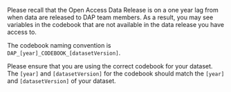 Please recall that the Open Access Data Release is on a one year lag
from when data are released to DAP team members. As a result, you may see
variables in the codebook that are not available in the data release you 
have access to.

The codebook naming convention is `DAP_[year]_CODEBOOK_[datasetVersion]`.

Please ensure that you are using the correct codebook for your dataset.
The `[year]` and `[datasetVersion]` for the codebook should match the `[year]`
and `[datasetVersion]` of your dataset.

